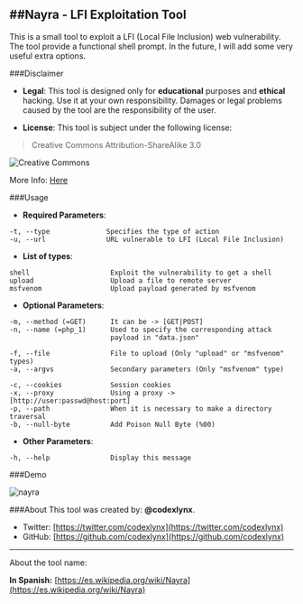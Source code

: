 ##Nayra - LFI Exploitation Tool
--------
This is a small tool to exploit a LFI (Local File Inclusion) web vulnerability.
The tool provide a functional shell prompt. In the future, I will add some very useful extra options.

###Disclaimer

* __Legal__:
This tool is designed only for __educational__ purposes and __ethical__ hacking. Use it at your own responsibility. Damages or legal problems caused by the tool are the responsibility of the user.

* __License__:
This tool is subject under the following license:

 >Creative Commons Attribution-ShareAlike 3.0

 ![](https://licensebuttons.net/l/by-sa/3.0/88x31.png "Creative Commons")

 More Info: [Here](https://creativecommons.org/licenses/by-sa/3.0/ "Legal Description")


###Usage
* __Required Parameters__:

```
-t, --type              Specifies the type of action
-u, --url               URL vulnerable to LFI (Local File Inclusion)
```

* __List of types__:

```
shell                    Exploit the vulnerability to get a shell
upload                   Upload a file to remote server
msfvenom                 Upload payload generated by msfvenom
```

* __Optional Parameters__:
 
```
-m, --method (=GET)      It can be -> [GET|POST]
-n, --name (=php_1)      Used to specify the corresponding attack
                         payload in "data.json"

-f, --file               File to upload (Only "upload" or "msfvenom" types)
-a, --argvs              Secondary parameters (Only "msfvenom" type)

-c, --cookies            Session cookies
-x, --proxy              Using a proxy -> [http://user:passwd@host:port]
-p, --path               When it is necessary to make a directory traversal
-b, --null-byte          Add Poison Null Byte (%00)
```

* __Other Parameters__:

```
-h, --help               Display this message
```

###Demo

![nayra](https://cloud.githubusercontent.com/assets/12601189/8551306/a78ded2c-24cd-11e5-8493-a71824533352.gif)

###About
This tool was created by: __@codexlynx__.

* Twitter: [https://twitter.com/codexlynx](https://twitter.com/codexlynx)
* GitHub: [https://github.com/codexlynx](https://github.com/codexlynx)

----------------
About the tool name:

__In Spanish:__ [https://es.wikipedia.org/wiki/Nayra](https://es.wikipedia.org/wiki/Nayra)

